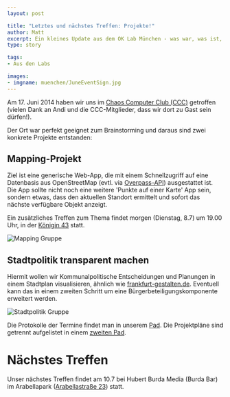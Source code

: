 ```yaml
---
layout: post

title: "Letztes und nächstes Treffen: Projekte!"
author: Matt
excerpt: Ein kleines Update aus dem OK Lab München - was war, was ist, was kommt?
type: story

tags:
- Aus den Labs

images:
- imgname: muenchen/JuneEventSign.jpg
---
```


Am 17. Juni 2014 haben wir uns im [Chaos Computer Club (CCC)][CCC] getroffen (vielen Dank an Andi und die CCC-Mitglieder, dass wir dort zu Gast sein dürfen!).

Der Ort war perfekt geeignet zum Brainstorming und daraus sind zwei konkrete Projekte entstanden:

## Mapping-Projekt

  Ziel ist eine generische Web-App, die mit einem Schnellzugriff auf eine Datenbasis aus OpenStreetMap (evtl. via [Overpass-API][overpass]) ausgestattet ist. Die App sollte nicht noch eine weitere 'Punkte auf einer Karte' App sein, sondern etwas, dass den aktuellen Standort ermittelt und sofort das nächste verfügbare Objekt anzeigt.

  Ein zusätzliches Treffen zum Thema findet morgen (Dienstag, 8.7) um 19.00 Uhr, in der [Königin 43][koenigen43] statt.

  ![Mapping Gruppe](/blog/muenchen/JuneMapGroup.jpg)

## Stadtpolitik transparent machen

  Hiermit wollen wir Kommunalpolitische Entscheidungen und Planungen in einem Stadtplan visualisieren, ähnlich wie [frankfurt-gestalten.de][frankfurtgestalten]. Eventuell kann das in einem zweiten Schritt um eine Bürgerbeteiligungskomponente erweitert werden.

  ![Stadtpolitik Gruppe](/blog/muenchen/JuneRISGroup.jpg)

Die Protokolle der Termine findet man in unserem [Pad][orgapad]. Die Projektpläne sind getrennt aufgelistet in einem [zweiten Pad][projektpad].

# Nächstes Treffen
Unser nächstes Treffen findet am 10.7 bei Hubert Burda Media (Burda Bar) im Arabellapark ([Arabellastraße 23][arabellastrasse]) statt.

[CCC]: http://muc.ccc.de/
[projektpad]: http://pad.okfn.org/p/oklab-muc-projekte
[orgapad]: http://pad.okfn.org/p/oklab-muc
[overpass]: http://overpass-turbo.eu
[projekte]: http://www.codefor.de/projekte
[arabellastrasse]: http://www.openstreetmap.org/node/1545355985
[koenigen43]: http://barer61.de/konigin/
[frankfurtgestalten]: http://www.frankfurt-gestalten.de
